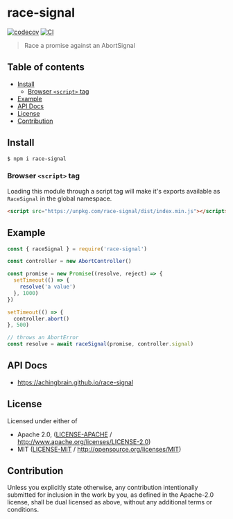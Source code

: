 # race-signal <!-- omit in toc -->

[![codecov](https://img.shields.io/codecov/c/github/achingbrain/race-signal.svg?style=flat-square)](https://codecov.io/gh/achingbrain/race-signal)
[![CI](https://img.shields.io/github/actions/workflow/status/achingbrain/race-signal/js-test-and-release.yml?branch=master\&style=flat-square)](https://github.com/achingbrain/race-signal/actions/workflows/js-test-and-release.yml?query=branch%3Amaster)

> Race a promise against an AbortSignal

## Table of contents <!-- omit in toc -->

- [Install](#install)
  - [Browser `<script>` tag](#browser-script-tag)
- [Example](#example)
- [API Docs](#api-docs)
- [License](#license)
- [Contribution](#contribution)

## Install

```console
$ npm i race-signal
```

### Browser `<script>` tag

Loading this module through a script tag will make it's exports available as `RaceSignal` in the global namespace.

```html
<script src="https://unpkg.com/race-signal/dist/index.min.js"></script>
```

## Example

```js
const { raceSignal } = require('race-signal')

const controller = new AbortController()

const promise = new Promise((resolve, reject) => {
  setTimeout(() => {
    resolve('a value')
  }, 1000)
})

setTimeout(() => {
  controller.abort()
}, 500)

// throws an AbortError
const resolve = await raceSignal(promise, controller.signal)
```

## API Docs

- <https://achingbrain.github.io/race-signal>

## License

Licensed under either of

- Apache 2.0, ([LICENSE-APACHE](LICENSE-APACHE) / <http://www.apache.org/licenses/LICENSE-2.0>)
- MIT ([LICENSE-MIT](LICENSE-MIT) / <http://opensource.org/licenses/MIT>)

## Contribution

Unless you explicitly state otherwise, any contribution intentionally submitted for inclusion in the work by you, as defined in the Apache-2.0 license, shall be dual licensed as above, without any additional terms or conditions.

